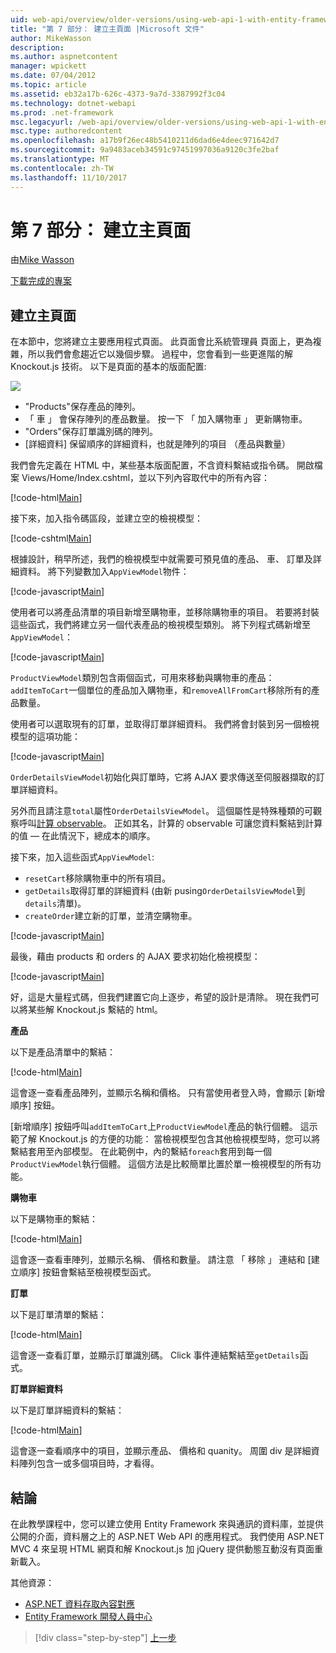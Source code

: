```yaml
---
uid: web-api/overview/older-versions/using-web-api-1-with-entity-framework-5/using-web-api-with-entity-framework-part-7
title: "第 7 部分： 建立主頁面 |Microsoft 文件"
author: MikeWasson
description: 
ms.author: aspnetcontent
manager: wpickett
ms.date: 07/04/2012
ms.topic: article
ms.assetid: eb32a17b-626c-4373-9a7d-3387992f3c04
ms.technology: dotnet-webapi
ms.prod: .net-framework
msc.legacyurl: /web-api/overview/older-versions/using-web-api-1-with-entity-framework-5/using-web-api-with-entity-framework-part-7
msc.type: authoredcontent
ms.openlocfilehash: a17b9f26ec48b5410211d6dad6e4deec971642d7
ms.sourcegitcommit: 9a9483aceb34591c97451997036a9120c3fe2baf
ms.translationtype: MT
ms.contentlocale: zh-TW
ms.lasthandoff: 11/10/2017
---
```

<a name="part-7-creating-the-main-page"></a>第 7 部分： 建立主頁面
====================
由[Mike Wasson](https://github.com/MikeWasson)

[下載完成的專案](http://code.msdn.microsoft.com/ASP-NET-Web-API-with-afa30545)

## <a name="creating-the-main-page"></a>建立主頁面

在本節中，您將建立主要應用程式頁面。 此頁面會比系統管理員 頁面上，更為複雜，所以我們會愈趨近它以幾個步驟。 過程中，您會看到一些更進階的解 Knockout.js 技術。 以下是頁面的基本的版面配置:

![](using-web-api-with-entity-framework-part-7/_static/image1.png)

- "Products"保存產品的陣列。
- 「 車 」 會保存陣列的產品數量。 按一下 「 加入購物車 」 更新購物車。
- "Orders"保存訂單識別碼的陣列。
- [詳細資料] 保留順序的詳細資料，也就是陣列的項目 （產品與數量）

我們會先定義在 HTML 中，某些基本版面配置，不含資料繫結或指令碼。 開啟檔案 Views/Home/Index.cshtml，並以下列內容取代中的所有內容：

[!code-html[Main](using-web-api-with-entity-framework-part-7/samples/sample1.html)]

接下來，加入指令碼區段，並建立空的檢視模型：

[!code-cshtml[Main](using-web-api-with-entity-framework-part-7/samples/sample2.cshtml)]

根據設計，稍早所述，我們的檢視模型中就需要可預見值的產品、 車、 訂單及詳細資料。 將下列變數加入`AppViewModel`物件：

[!code-javascript[Main](using-web-api-with-entity-framework-part-7/samples/sample3.js)]

使用者可以將產品清單的項目新增至購物車，並移除購物車的項目。 若要將封裝這些函式，我們將建立另一個代表產品的檢視模型類別。 將下列程式碼新增至 `AppViewModel`：

[!code-javascript[Main](using-web-api-with-entity-framework-part-7/samples/sample4.js?highlight=4)]

`ProductViewModel`類別包含兩個函式，可用來移動與購物車的產品：`addItemToCart`一個單位的產品加入購物車，和`removeAllFromCart`移除所有的產品數量。

使用者可以選取現有的訂單，並取得訂單詳細資料。 我們將會封裝到另一個檢視模型的這項功能：

[!code-javascript[Main](using-web-api-with-entity-framework-part-7/samples/sample5.js?highlight=4)]

`OrderDetailsViewModel`初始化與訂單時，它將 AJAX 要求傳送至伺服器擷取的訂單詳細資料。

另外而且請注意`total`屬性`OrderDetailsViewModel`。 這個屬性是特殊種類的可觀察呼叫[計算 observable](http://knockoutjs.com/documentation/computedObservables.html)。 正如其名，計算的 observable 可讓您資料繫結到計算的值 &#8212; 在此情況下，總成本的順序。

接下來，加入這些函式`AppViewModel`:

- `resetCart`移除購物車中的所有項目。
- `getDetails`取得訂單的詳細資料 (由新 pusing`OrderDetailsViewModel`到`details`清單)。
- `createOrder`建立新的訂單，並清空購物車。


[!code-javascript[Main](using-web-api-with-entity-framework-part-7/samples/sample6.js?highlight=4)]

最後，藉由 products 和 orders 的 AJAX 要求初始化檢視模型：

[!code-javascript[Main](using-web-api-with-entity-framework-part-7/samples/sample7.js)]

好，這是大量程式碼，但我們建置它向上逐步，希望的設計是清除。 現在我們可以將某些解 Knockout.js 繫結的 html。

**產品**

以下是產品清單中的繫結：

[!code-html[Main](using-web-api-with-entity-framework-part-7/samples/sample8.html)]

這會逐一查看產品陣列，並顯示名稱和價格。 只有當使用者登入時，會顯示 [新增順序] 按鈕。

[新增順序] 按鈕呼叫`addItemToCart`上`ProductViewModel`產品的執行個體。 這示範了解 Knockout.js 的方便的功能： 當檢視模型包含其他檢視模型時，您可以將繫結套用至內部模型。 在此範例中，內的繫結`foreach`套用到每一個`ProductViewModel`執行個體。 這個方法是比較簡單比置於單一檢視模型的所有功能。

**購物車**

以下是購物車的繫結：

[!code-html[Main](using-web-api-with-entity-framework-part-7/samples/sample9.html)]

這會逐一查看車陣列，並顯示名稱、 價格和數量。 請注意 「 移除 」 連結和 [建立順序] 按鈕會繫結至檢視模型函式。

**訂單**

以下是訂單清單的繫結：

[!code-html[Main](using-web-api-with-entity-framework-part-7/samples/sample10.html)]

這會逐一查看訂單，並顯示訂單識別碼。 Click 事件連結繫結至`getDetails`函式。

**訂單詳細資料**

以下是訂單詳細資料的繫結：

[!code-html[Main](using-web-api-with-entity-framework-part-7/samples/sample11.html)]

這會逐一查看順序中的項目，並顯示產品、 價格和 quanity。 周圍 div 是詳細資料陣列包含一或多個項目時，才看得。

## <a name="conclusion"></a>結論

在此教學課程中，您可以建立使用 Entity Framework 來與通訊的資料庫，並提供公開的介面，資料層之上的 ASP.NET Web API 的應用程式。 我們使用 ASP.NET MVC 4 來呈現 HTML 網頁和解 Knockout.js 加 jQuery 提供動態互動沒有頁面重新載入。

其他資源：

- [ASP.NET 資料存取內容對應](https://msdn.microsoft.com/en-us/library/6759sth4.aspx)
- [Entity Framework 開發人員中心](https://msdn.microsoft.com/en-US/data/ef)

>[!div class="step-by-step"]
[上一步](using-web-api-with-entity-framework-part-6.md)
